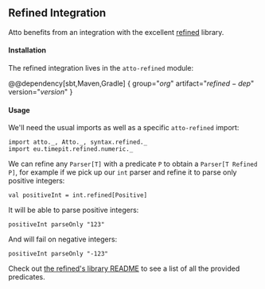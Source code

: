
## Refined Integration

Atto benefits from an integration with the excellent [refined](https://github.com/fthomas/refined)
library.

#### Installation

The refined integration lives in the `atto-refined` module:

@@dependency[sbt,Maven,Gradle] {
  group="$org$"
  artifact="$refined-dep$"
  version="$version$"
}

#### Usage

We'll need the usual imports as well as a specific `atto-refined` import:

```tut:silent
import atto._, Atto._, syntax.refined._
import eu.timepit.refined.numeric._
```

We can refine any `Parser[T]` with a predicate `P` to obtain a `Parser[T Refined P]`, for example
if we pick up our `int` parser and refine it to parse only positive integers:

```tut
val positiveInt = int.refined[Positive]
```

It will be able to parse positive integers:

```tut
positiveInt parseOnly "123"
```

And will fail on negative integers:

```tut
positiveInt parseOnly "-123"
```

Check out [the refined's library README](https://github.com/fthomas/refined#provided-predicates) to
see a list of all the provided predicates.
